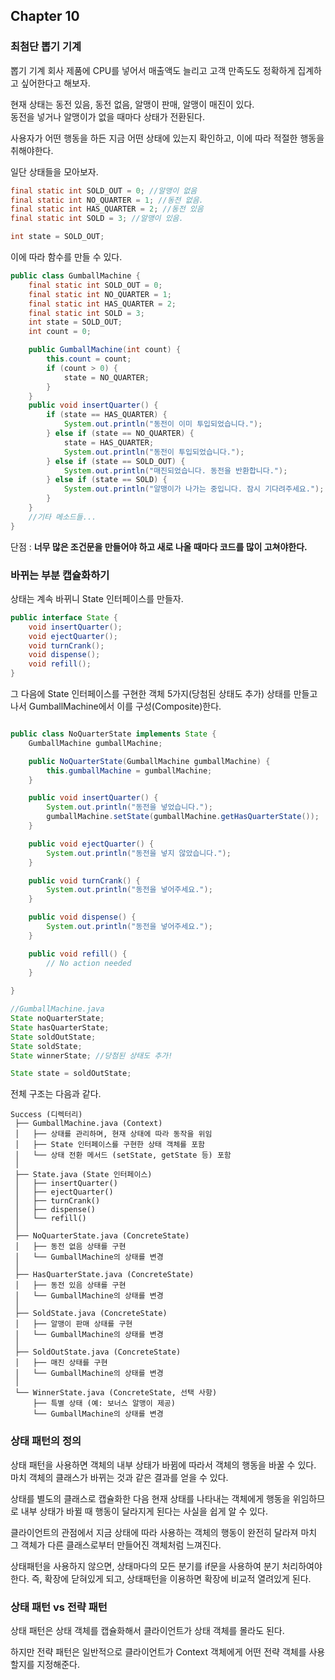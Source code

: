 ## Chapter 10

### 최첨단 뽑기 기계
뽑기 기계 회사 제품에 CPU를 넣어서 매출액도 늘리고 고객 만족도도 정확하게 집계하고 싶어한다고 해보자.

현재 상태는 동전 있음, 동전 없음, 알맹이 판매, 알맹이 매진이 있다.<br>
동전을 넣거나 알맹이가 없을 때마다 상태가 전환된다.

사용자가 어떤 행동을 하든 지금 어떤 상태에 있는지 확인하고, 이에 따라 적절한 행동을 취해야한다.

일단 상태들을 모아보자.
```java
final static int SOLD_OUT = 0; //알맹이 없음
final static int NO_QUARTER = 1; //동전 없음.
final static int HAS_QUARTER = 2; //동전 있음
final static int SOLD = 3; //알맹이 있음.

int state = SOLD_OUT;
```

이에 따라 함수를 만들 수 있다.

```java
public class GumballMachine {
    final static int SOLD_OUT = 0;
    final static int NO_QUARTER = 1;
    final static int HAS_QUARTER = 2;
    final static int SOLD = 3;
    int state = SOLD_OUT;
    int count = 0;

    public GumballMachine(int count) {
        this.count = count;
        if (count > 0) {
            state = NO_QUARTER;
        }
    }
    public void insertQuarter() {
        if (state == HAS_QUARTER) {
            System.out.println("동전이 이미 투입되었습니다.");
        } else if (state == NO_QUARTER) {
            state = HAS_QUARTER;
            System.out.println("동전이 투입되었습니다.");
        } else if (state == SOLD_OUT) {
            System.out.println("매진되었습니다. 동전을 반환합니다.");
        } else if (state == SOLD) {
            System.out.println("알맹이가 나가는 중입니다. 잠시 기다려주세요.");
        }
    } 
    //기타 메소드들...
}
```

단점 : **너무 많은 조건문을 만들어야 하고 새로 나올 때마다 코드를 많이 고쳐야한다.**

### 바뀌는 부분 캡슐화하기
상태는 계속 바뀌니 State 인터페이스를 만들자.

```java
public interface State {
    void insertQuarter();
    void ejectQuarter();
    void turnCrank();
    void dispense();
    void refill();
}
```

그 다음에 State 인터페이스를 구현한 객체 5가지(당첨된 상태도 추가) 상태를 만들고 나서 GumballMachine에서 이를 구성(Composite)한다.

```java

public class NoQuarterState implements State {
    GumballMachine gumballMachine;

    public NoQuarterState(GumballMachine gumballMachine) {
        this.gumballMachine = gumballMachine;
    }

    public void insertQuarter() {
        System.out.println("동전을 넣었습니다.");
        gumballMachine.setState(gumballMachine.getHasQuarterState());
    }

    public void ejectQuarter() {
        System.out.println("동전을 넣지 않았습니다.");
    }

    public void turnCrank() {
        System.out.println("동전을 넣어주세요.");
    }

    public void dispense() {
        System.out.println("동전을 넣어주세요.");
    }

    public void refill() {
        // No action needed
    }
    
}
```

```java
//GumballMachine.java
State noQuarterState;
State hasQuarterState;
State soldOutState;
State soldState;
State winnerState; //당첨된 상태도 추가!

State state = soldOutState;
```

전체 구조는 다음과 같다.
```
Success (디렉터리)
 ├── GumballMachine.java (Context)
 │   ├── 상태를 관리하며, 현재 상태에 따라 동작을 위임
 │   ├── State 인터페이스를 구현한 상태 객체를 포함
 │   └── 상태 전환 메서드 (setState, getState 등) 포함
 │
 ├── State.java (State 인터페이스)
 │   ├── insertQuarter()
 │   ├── ejectQuarter()
 │   ├── turnCrank()
 │   ├── dispense()
 │   └── refill()
 │
 ├── NoQuarterState.java (ConcreteState)
 │   ├── 동전 없음 상태를 구현
 │   └── GumballMachine의 상태를 변경
 │
 ├── HasQuarterState.java (ConcreteState)
 │   ├── 동전 있음 상태를 구현
 │   └── GumballMachine의 상태를 변경
 │
 ├── SoldState.java (ConcreteState)
 │   ├── 알맹이 판매 상태를 구현
 │   └── GumballMachine의 상태를 변경
 │
 ├── SoldOutState.java (ConcreteState)
 │   ├── 매진 상태를 구현
 │   └── GumballMachine의 상태를 변경
 │
 └── WinnerState.java (ConcreteState, 선택 사항)
     ├── 특별 상태 (예: 보너스 알맹이 제공)
     └── GumballMachine의 상태를 변경
```

### 상태 패턴의 정의
상태 패턴을 사용하면 객체의 내부 상태가 바뀜에 따라서 객체의 행동을 바꿀 수 있다. 마치 객체의 클래스가 바뀌는 것과 같은 결과를 얻을 수 있다.

상태를 별도의 클래스로 캡슐화한 다음 현재 상태를 나타내는 객체에게 행동을 위임하므로 내부 상태가 바뀔 때 행동이 달라지게 된다는 사실을 쉽게 알 수 있다.

클라이언트의 관점에서 지금 상태에 따라 사용하는 객체의 행동이 완전히 달라져 마치 그 객체가 다른 클래스로부터 만들어진 객체처럼 느껴진다.

상태패턴을 사용하지 않으면, 상태마다의 모든 분기를 if문을 사용하여 분기 처리하여야 한다. 즉, 확장에 닫혀있게 되고, 상태패턴을 이용하면 확장에 비교적 열려있게 된다.

### 상태 패턴 vs 전략 패턴
상태 패턴은 상태 객체를 캡슐화해서 클라이언트가 상태 객체를 몰라도 된다.

하지만 전략 패턴은 일반적으로 클라이언트가 Context 객체에게 어떤 전략 객체를 사용할지를 지정해준다.